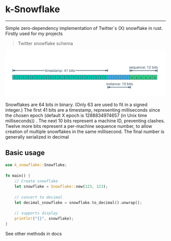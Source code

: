 # k-Snowflake

---

Simple zero-dependency implementation of Twitter`s (X) snowflake in rust. Firstly used for my projects

> Twitter snowflake schema

![snowflake schema](./res/snowflake.png)

Snowflakes are 64 bits in binary. (Only 63 are used to fit in a signed integer.) The first 41 bits are a timestamp, representing milliseconds since the chosen epoch (default X epoch is 1288834974657 (in Unix time milliseconds)) . The next 10 bits represent a machine ID, preventing clashes. Twelve more bits represent a per-machine sequence number, to allow creation of multiple snowflakes in the same millisecond. The final number is generally serialized in decimal

## Basic usage
```rust
use k_snowflake::Snowflake;

fn main() {
    // Create snowflake
    let snowflake = Snowflake::new(123, 123);

    // convert to decimal
    let decimal_snowflake = snowflake.to_decimal().unwrap();

    // supports display
    println!("{}", snowflake);
}
```

See other methods in docs